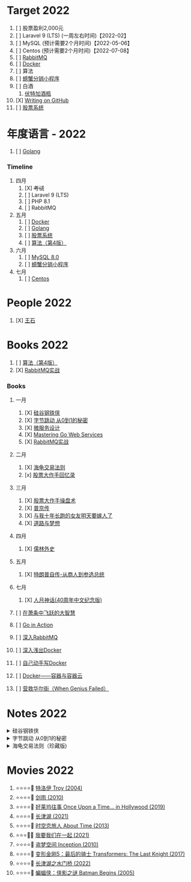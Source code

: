 # Target 2022

1. [ ] 股票盈利2,000元
1. [ ] Laravel 9 (LTS) (一周左右时间)【2022-02】
1. [ ] MySQL (预计需要2个月时间)【2022-05-06】
1. [ ] Centos (预计需要2个月时间)【2022-07-08】
1. [ ] [RabbitMQ](https://www.rabbitmq.com/)
1. [ ] [Docker](https://www.docker.com/)
1. [ ] 算法
1. [ ] [螃蟹分销小程序](./2022/crab-mini)
1. [ ] 白酒
    1. [伏特加酒瓶](https://detail.1688.com/offer/655411514288.html)
1. [X] [Writing on GitHub](https://docs.github.com/en/get-started/writing-on-github)
1. [ ] [股票系统](./2022/stock)

# 年度语言 - 2022

1. [ ] [Golang](https://golang.google.cn/)

### Timeline

1. 四月
    1. [X] ~~考试~~
    1. [ ] Laravel 9 (LTS)
    1. [ ] PHP 8.1
    1. [ ] RabbitMQ
1. 五月
    1. [ ] [Docker](https://www.docker.com/)
    1. [ ] [Golang](https://golang.google.cn/)
    1. [ ] [股票系统](./2022/stock)
    1. [ ] [算法（第4版）](https://book.douban.com/subject/19952400/)
1. 六月
    1. [ ] [MySQL 8.0](https://www.mysql.com/)
    1. [ ] [螃蟹分销小程序](./2022/crab-mini)
1. 七月
    1. [ ] [Centos](https://www.centos.org/)

# People 2022

1. [X] [王石](https://baike.baidu.com/item/%E7%8E%8B%E7%9F%B3/1796370)

# Books 2022

1. [ ] [算法（第4版）](https://book.douban.com/subject/19952400/)
1. [X] [RabbitMQ实战](https://book.douban.com/subject/26649178/)

### Books

1. 一月
    1. [X] [硅谷钢铁侠](https://book.douban.com/subject/26759508/)
    1. [X] [字节跳动 从0到1的秘密](https://book.douban.com/subject/35544985/)
    1. [X] [微服务设计](https://book.douban.com/subject/26772677/)
    1. [X] [Mastering Go Web Services](https://book.douban.com/subject/26630921/)
    1. [X] [RabbitMQ实战](https://book.douban.com/subject/26649178/)
1. 二月
    1. [X] [海龟交易法则](https://book.douban.com/subject/24325274/)
    1. [x] [股票大作手回忆录](https://book.douban.com/subject/10617312/)
1. 三月
    1. [X] [股票大作手操盘术](https://book.douban.com/subject/33407713/)
    1. [X] [普京传](https://book.douban.com/subject/27608698/)
    1. [X] [与我十年长跑的女友明天要嫁人了](https://book.douban.com/subject/24882309/)
    1. [X] [道路与梦想](https://book.douban.com/subject/25774831/)
1. 四月
    1. [X] [儒林外史](https://book.douban.com/subject/1042053/)
1. 五月
    1. [X] [特朗普自传-从商人到参选总统](https://book.douban.com/subject/26862478/)
1. 七月
    1. [X] [人月神话(40周年中文纪念版)](https://book.douban.com/subject/26358448/)

1. [ ] [在萧条中飞跃的大智慧](https://book.douban.com/subject/3788472/)
1. [ ] [Go in Action](https://book.douban.com/subject/25858023/)
1. [ ] [深入RabbitMQ](https://book.douban.com/subject/30253241/)
1. [ ] [深入浅出Docker](https://book.douban.com/subject/30486354/)
1. [ ] [自己动手写Docker](https://book.douban.com/subject/27082348/)
1. [ ] [Docker——容器与容器云](https://book.douban.com/subject/26593175/)
1. [ ] [营救华尔街（When Genius Failed）](https://book.douban.com/subject/1289999/)

# Notes 2022

<details><summary>硅谷钢铁侠</summary>
“我们这代人中最聪明的大脑都在思考如何让人们点击广告，”Facebook早期工程师杰夫·汉默巴彻（Jeff Hammerbacher）对我说，“这太糟糕了。”

>为了寻找新的发射场，肖特维尔和汉斯·克尼格斯曼用墨卡托投影仪将世界地图投影在墙上，沿着赤道寻找合适的地点。
</details>

<details><summary>字节跳动 从0到1的秘密</summary>
视频上传者一般不能给视频起一个准确的标题，或是选择的视频封面无法提示视频内容。有一段视频让YouTube的程序员们看了直摇头，视频内容本身十分有趣，但它没能大范围传播的原因竟是上传者起了个神神秘秘的标题：“快来看这个！”经过大量的实验后，YouTube视频推荐团队才发现他们的产品居然还得依靠Amazon在12年前（1998年）研发的单项目协作过滤算法。

2011年，谷歌公司在YouTube上使用名为Sibyl的新型机器学习系统以进行视频推荐，收获了重大成果。

这样的现实并没有改变张一鸣的想法，他说自己每天60%的信息源自公司自己的产品，主要是今日头条。在接受媒体采访时，张一鸣曾拿出手机，打开今日头条主页与记者交谈。他一边滚动浏览着页面，一边称赞着系统的推荐准确性。行业合并报告、股票上市、某公司更换高管：他说这里面每一项内容都准确地满足了他的个人喜好，并为他带来了价值。夹在行业新闻文章之间的是两个图片标题——“篮球宝贝”和“车展模特”，这正是这款应用程序臭名昭著的低俗内容。“这些数据也是系统准确计算出来的？”记者犹豫着问。

夹在行业新闻文章之间的是两个图片标题——“篮球宝贝”和“车展模特”，这正是这款应用程序臭名昭著的低俗内容。“这些数据也是系统准确计算出来的？”记者犹豫着问。

>“有时缓慢的增长比快速的失败更糟糕。”

“必须吸引移民，为了做到这一点，就要先让一小部分人富裕起来。”他说。
</details>

<details><summary>海龟交易法则（珍藏版)</summary>

海龟们正是以这样的方式看待损失的：损失只是做生意的成本，并不代表着一次错误交易或一个坏决策。

海龟们不在乎是对还是错，他们只在乎赚钱不赚钱。海龟们不会扮演能预见未来的先知，他们从不会瞄一眼市场就大言不惭地说：“金价就要上涨”。对于未来，他们认为细节是不可知的，但特征是可以预测的。换句话说，你不可能知道一个市场会上涨还是会下跌，也不可能知道一个趋势会马上结束还是会在两个月后结束，但你确实可以知道趋势即将出现，知道价格变动的规律不会变，因为人类的情感和认知特征是不会变的。

喜欢推卸责任的人必败无疑。

你也可以用E-比率来检验一下唐奇安趋势系统的主要要素。这个系统的入市策略有两大要素，一个是唐奇安通道突破法则，另一个是趋势组合过滤器。根据唐奇安通道突破法则，你应该在价格突破过去20天内的最高点时买入，在价格跌破过去20天内的最低点时卖空。而趋势组合过滤器规定，你只能在50日均线高于300日均线的市场中做多，在50日均线低于300日均线的市场中做空。如果一个市场的状态对系统不利，这个趋势组合过滤器就会把这个市场剔除。

你可以在罗杰·洛温斯坦（Roger Lowenstein）的《营救华尔街》（When Genius Failed）一书中了解到LTCM陨落故事的更多细节。

如果这800个人里有2%能幸运地拥有10年的良好记录（从前面所说的测试中可以看到，实际比率甚至可能高于2%），这意味着，拥有良好记录的固然有21个人，但其中只有1/4的人是真正的优秀交易者。

> 事实上，数学中有个专门研究不完全信息和错误假设的分支就叫作稳健统计学（robust statistics）

我们已经考虑了稳健性的两个要素——分散化和简化，

在我看来，只要一个市场的容量足够大，而且不同于你的资产组合中的其他市场，你就应该选择这个市场。

当我决定做一个交易者的时候，我只有19岁。我对自己充满信心，曾和一些好朋友说我能在21岁之前成为百万富翁。与其说我在吹牛，不如说我在倾诉成功的渴望。交易世界新鲜刺激，令我着迷。为了它，我不惜放弃了大学生活。我的父亲很不高兴，因为他也没有大学学位，而且一直认为这是他职业生涯的一个拖累。但我一直是个个人主义者，从不害怕表达自己的观点，也从不害怕挑战权威，所以我并不在乎其他人怎么想。我知道我的决定是正确的。我这种特立独行和直言不讳的作风已经给我带来了不少麻烦，我也知道这让我的母亲头疼得要命，但我就是这么一个人。

如果我没有下决心放弃一切去做一个交易者，我的生活会变成什么样子？很难想象。如果没有那份决心，我当然不会去回应理查德·丹尼斯的招募广告。

现在我领悟了一个交易者的生活真谛：没有冒险就没有收获。风险是你的朋友，不要怕它，要理解它，控制它，与它共舞。优秀的交易者会自信地等待机会，但也会作好损失的准备。他们不会犹豫不决，因为他们不怕犯错，这是在大风大浪中培养出的应有品质。他们走自己的路，不怕失败，因为他们知道，失败只是生活的一部分，只是成功和成长的必要前提。

我一直很喜欢极端性的挑战，总想试一试大多数人都认为很愚蠢、不现实或不可能做到的事。当许多人看到困难时，我却看到了机会，而且很渴望抓住这些机会。我失败过很多次，但从另一个角度说，我的每一次尝试都是成功的，因为我学到了很多新东西。

如果别人问我我的人生目标是什么，我会说：“当然是让世界变得更加美好。”我相信，个人作为能凝聚成巨大的力量——只要每个人都能以某种实实在在的方式来改善我们的世界，哪怕只是微小的改善。这是一个很有意义的目标。假如我一直留在交易行业中，没有尝试过任何新事物，我会比现在富有得多，也“成功”得多。其他一些海龟就是这么做的，时至今日，他们已经是行业中的佼佼者，手头管理着数亿甚至数十亿美元的对冲基金。同样的，如果我坚持在软件业中的某个领域钻研下去，我也可能会比现在更成功，至少以世俗标准来看是这样的。

坦率地说，我不在乎别人怎么评价我的成败。他们不会知道我的一生是否有意义，我是否生活得快乐而又充实。只有我自己知道。

失败并不是一件坏事。有人曾经说过：你应该感谢你的敌人，因为他们教给你的东西比你的朋友和家人还要多。失败就是这样的敌人，而且是相当强大的敌人。

我说这些是为了鼓励你追寻你的梦想，甚至包括你已经放弃的那些梦想。如果你失败了，那就吸取教训，再试一次。只要你坚持下去，你就会离目标越来越近，或许还会发现另外一个更为重要的目标。勇敢向前，大胆尝试。结果也许不像你期望的那样好，但只要坚持不懈，最后的结果也许比你期望的还要好。如果你不去尝试，你永远也不会知道结果如何。

</details>

# Movies 2022

1. :star::star::star::star::dizzy: [特洛伊 Troy (2004)](https://movie.douban.com/subject/1308751/)
1. :star::star::star::star::dizzy: [剑雨 (2010)](https://movie.douban.com/subject/3813779/)
1. :star::star::star::star::dizzy: [好莱坞往事 Once Upon a Time... in Hollywood (2019)](https://movie.douban.com/subject/27087724/)
1. :star::star::star::star::dizzy: [长津湖 (2021)](https://movie.douban.com/subject/25845392/)
1. :star::star::star::star::dizzy: [时空恋旅人 About Time (2013)](https://movie.douban.com/subject/10577869/)
1. :star::star::star::dizzy::dizzy: [我要我们在一起 (2021)](https://movie.douban.com/subject/25881778/)
1. :star::star::star::star::dizzy: [盗梦空间 Inception (2010)](https://movie.douban.com/subject/3541415/)
1. :star::star::star::star::dizzy: [变形金刚5：最后的骑士 Transformers: The Last Knight (2017)](https://movie.douban.com/subject/25824686/)
1. :star::star::star::star::dizzy: [长津湖之水门桥 (2022)](https://movie.douban.com/subject/35613853/)
1. :star::star::star::star::dizzy: [蝙蝠侠：侠影之谜 Batman Begins (2005)](https://movie.douban.com/subject/1309069/)
